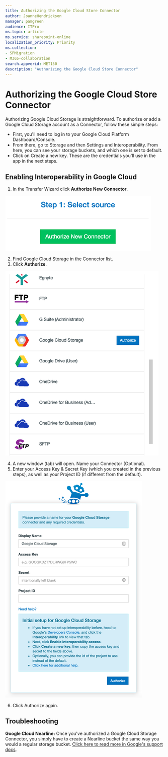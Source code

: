```yaml
---
title: Authorizing the Google Cloud Store Connector
author: JoanneHendrickson
manager: pamgreen
audience: ITPro
ms.topic: article
ms.service: sharepoint-online
localization_priority: Priority
ms.collection: 
- SPMigration
- M365-collaboration
search.appverid: MET150
description: "Authorizing the Google Cloud Store Connector"
---
```

# Authorizing the Google Cloud Store Connector


Authorizing Google Cloud Storage is straightforward. To authorize or add a Google Cloud Storage account as a Connector, follow these simple steps:

- First, you'll need to log in to your Google Cloud Platform Dashboard/Console.
- From there, go to Storage and then Settings and Interoperability. From here, you can see your storage buckets, and which one is set to default.
- Click on Create a new key. These are the credentials you'll use in the app in the next steps.

## Enabling Interoperability in Google Cloud

1. In the Transfer Wizard click **Authorize New Connector**.

![Auth New Connector](media/clear_auth.png)

2. Find Google Cloud Storage in the Connector list.
3. Click **Authorize**.

![Google Cloud Connector List](media/google_cloud_connector_list_auth.png)

4. A new window (tab) will open. Name your Connector (Optional).
5. Enter your Access Key & Secret Key (which you created in the previous steps), as well as your Project ID (if different from the default).

![Google Cloud Name Connector](media/name-connector-google-cloud.png)

6. Click Authorize again.


## Troubleshooting

**Google Cloud Nearline:** Once you've authorized a Google Cloud Storage Connector, you simply have to create a Nearline bucket the same way you would a regular storage bucket. [Click here to read more in Google's support docs](https://cloud.google.com/storage/docs/storage-classes#nearline).

